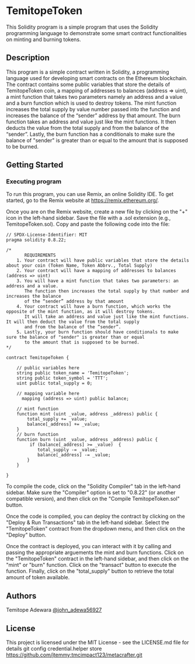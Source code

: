 # TemitopeToken

This Solidity program is a simple program that uses the Solidity programming language to demonstrate some smart contract functionalities on minting and burning tokens.

## Description

This program is a simple contract written in Solidity, a programming language used for developing smart contracts on the Ethereum blockchain. The contract contains some public variables that store the details of TemitopeToken coin, a mapping of addresses to balances (address => uint), a mint function that takes two parameters namely an address and a value and a burn function which is used to destroy tokens.
The mint function increases the total supply by value number passed into the function and increases the balance of the “sender” address by that amount. The burn function takes an address and value just like the mint functions. It then deducts the value from the total supply and from the balance of the “sender”. Lastly, the burn function has a conditionals to make sure the balance of "sender" is greater than or equal to the amount that is supposed to be burned.

## Getting Started

### Executing program

To run this program, you can use Remix, an online Solidity IDE. To get started, go to the Remix website at https://remix.ethereum.org/.

Once you are on the Remix website, create a new file by clicking on the "+" icon in the left-hand sidebar. Save the file with a .sol extension (e.g., TemitopeToken.sol). Copy and paste the following code into the file:

```solidity
// SPDX-License-Identifier: MIT
pragma solidity 0.8.22;

/*
       REQUIREMENTS
    1. Your contract will have public variables that store the details about your coin (Token Name, Token Abbrv., Total Supply)
    2. Your contract will have a mapping of addresses to balances (address => uint)
    3. You will have a mint function that takes two parameters: an address and a value.
       The function then increases the total supply by that number and increases the balance
       of the “sender” address by that amount
    4. Your contract will have a burn function, which works the opposite of the mint function, as it will destroy tokens.
       It will take an address and value just like the mint functions. It will then deduct the value from the total supply
       and from the balance of the “sender”.
    5. Lastly, your burn function should have conditionals to make sure the balance of "sender" is greater than or equal
       to the amount that is supposed to be burned.
*/

contract TemitopeToken {

    // public variables here
    string public token_name = 'TemitopeToken';
    string public token_symbol = 'TTT';
    uint public total_supply = 0;

    // mapping variable here
      mapping (address => uint) public balance;

    // mint function
    function mint (uint _value, address _address) public {
        total_supply += _value;
        balance[_address] += _value;
    }
    // burn function
    function burn (uint _value, address _address) public {
         if (balance[_address] >= _value)  {
            total_supply -= _value;
            balance[_address] -= _value;
        }
    }

}

```

To compile the code, click on the "Solidity Compiler" tab in the left-hand sidebar. Make sure the "Compiler" option is set to "0.8.22" (or another compatible version), and then click on the "Compile TemitopeToken.sol" button.

Once the code is compiled, you can deploy the contract by clicking on the "Deploy & Run Transactions" tab in the left-hand sidebar. Select the "TemitopeToken" contract from the dropdown menu, and then click on the "Deploy" button.

Once the contract is deployed, you can interact with it by calling and passing the appropriate arguements the mint and burn functions. Click on the "TemitopeToken" contract in the left-hand sidebar, and then click on the "mint" or "burn" function. Click on the "transact" button to execute the function. Finally, click on the "total_supply" button to retrieve the total amount of token available.

## Authors

Temitope Adewara
[@john_adewa56927](https://twitter.com/john)

## License

This project is licensed under the MIT License - see the LICENSE.md file for details
git config credential.helper store
https://github.com/jtemmy:tmcimpact123/metacrafter.git
